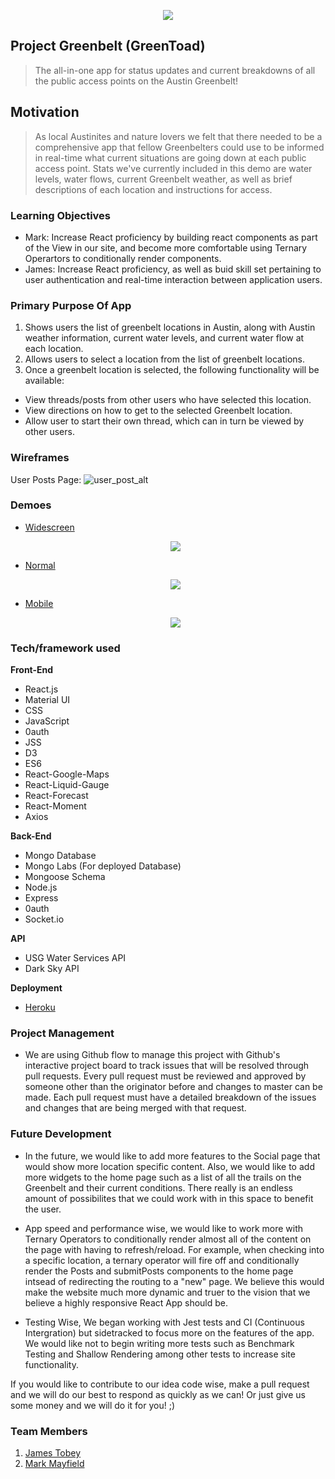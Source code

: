 <p align="center">
  <img src="http://icons.iconarchive.com/icons/ph03nyx/super-mario/256/Mushroom-1UP-icon.png">
</p>

## Project Greenbelt (GreenToad) 

> The all-in-one app for status updates and current breakdowns of all the public access points on the Austin Greenbelt!

## Motivation

> As local Austinites and nature lovers we felt that there needed to be a comprehensive app that fellow Greenbelters could use to be informed in real-time what current situations are going down at each public access point. Stats we've currently included in this demo are water levels, water flows, current Greenbelt weather, as well as brief descriptions of each location and instructions for access. 

### Learning Objectives

* Mark: Increase React proficiency by building react components as part of the View in our site, and become more comfortable using Ternary Operartors to conditionally render components. 
* James: Increase React proficiency, as well as buid skill set pertaining to user authentication and real-time interaction between application users.

### Primary Purpose Of App

1. Shows users the list of greenbelt locations in Austin, along with Austin weather information, current water levels, and current water flow at each location.
2. Allows users to select a location from the list of greenbelt locations.
3. Once a greenbelt location is selected, the following functionality will be available:

* View threads/posts from other users who have selected this location. 
* View directions on how to get to the selected Greenbelt location.
* Allow user to start their own thread, which can in turn be viewed by other users.

### Wireframes

User Posts Page:
![user_post_alt](https://user-images.githubusercontent.com/41517616/50718048-9b92df00-1051-11e9-9183-ecb042bddf1b.png)

### Demoes

- [Widescreen](https://drive.google.com/file/d/1qYlutBazsrYM6ZLkKngHXrOj2JRbp0K7/view)

  <p align="center">
    <img src="https://thumbs.gfycat.com/FatalBelovedArabianoryx-small.gif">
  </p>

- [Normal](https://drive.google.com/file/d/1rIa7fcEAjyiVvj4E2n3ebHNga3LUFIk8/view)
  
  <p align="center">
    <img src="https://thumbs.gfycat.com/PoliteJealousIrishredandwhitesetter-small.gif">
  </p>

- [Mobile](https://drive.google.com/file/d/1_ySdU_5Zzw3TSgXsC9fWveFU-eUMqz_e/view)

  <p align="center">
    <img src="https://thumbs.gfycat.com/ThoughtfulSpryBlacklab-small.gif">
  </p>
 

### Tech/framework used

<b>Front-End</b>

- React.js
- Material UI
- CSS
- JavaScript
- 0auth
- JSS
- D3
- ES6
- React-Google-Maps
- React-Liquid-Gauge
- React-Forecast
- React-Moment
- Axios



<b>Back-End</b>

- Mongo Database
- Mongo Labs (For deployed Database)
- Mongoose Schema
- Node.js
- Express
- 0auth
- Socket.io

<b>API</b>
- USG Water Services API
- Dark Sky API
  
<b>Deployment</b>

- [Heroku](https://greentoad.herokuapp.com/)

### Project Management

- We are using Github flow to manage this project with Github's interactive project board to track issues that will be resolved through pull requests. Every pull request must be reviewed and approved by someone other than the originator before and changes to master can be made. Each pull request must have a detailed breakdown of the issues and changes that are being merged with that request. 

### Future Development

- In the future, we would like to add more features to the Social page that would show more location specific content. Also, we would like to add more widgets to the home page such as a list of all the trails on the Greenbelt and their current conditions. There really is an endless amount of possibilites that we could work with in this space to benefit the user.

- App speed and performance wise, we would like to work more with Ternary Operators to conditionally render almost all of the content on the page with having to refresh/reload. For example, when checking into a specific location, a ternary operator will fire off and conditionally render the Posts and submitPosts components to the home page intsead of redirecting the routing to a "new" page. We believe this would make the website much more dynamic and truer to the vision that we believe a highly responsive React App should be.

- Testing Wise, We began working with Jest tests and CI (Continuous Intergration) but sidetracked to focus more on the features of the app. We would like not to begin writing more tests such as Benchmark Testing and Shallow Rendering among other tests to increase site functionality. 


If you would like to contribute to our idea code wise, make a pull request and we will do our best to respond as quickly as we can! Or just give us some money and we will do it for you! ;)


### Team Members
1. [James Tobey](https://github.com/jctobey)
2. [Mark Mayfield](https://github.com/themarcusaurelius)
